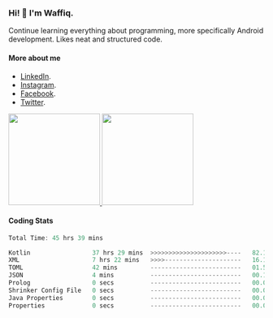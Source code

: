 ### Hi! 👋 I'm Waffiq.

Continue learning everything about programming, more specifically Android development. Likes neat and structured code.

#### More about me 
- [LinkedIn](https://www.linkedin.com/in/waffiqaziz/).
- [Instagram](https://www.instagram.com/waffiqaziz/).
- [Facebook](https://web.facebook.com/WaffiqAziz/).
- [Twitter](https://twitter.com/AzizWaffiq).

<p align="left">
<a href="https://github.com/waffiqaziz">
  <img height="180em" src="https://github-readme-stats-eight-theta.vercel.app/api?username=waffiqaziz&show_icons=true&theme=algolia&include_all_commits=true&count_private=true"/>
  <img height="180em" src="https://github-readme-stats-eight-theta.vercel.app/api/top-langs/?username=waffiqaziz&layout=compact&langs_count=8&theme=algolia"/>
</a>
</p>

#### Coding Stats
<!--START_SECTION:waka-->

```rust
Total Time: 45 hrs 39 mins

Kotlin                 37 hrs 29 mins  >>>>>>>>>>>>>>>>>>>>>----   82.11 %
XML                    7 hrs 22 mins   >>>>---------------------   16.16 %
TOML                   42 mins         -------------------------   01.55 %
JSON                   4 mins          -------------------------   00.16 %
Prolog                 0 secs          -------------------------   00.01 %
Shrinker Config File   0 secs          -------------------------   00.01 %
Java Properties        0 secs          -------------------------   00.00 %
Properties             0 secs          -------------------------   00.00 %
```

<!--END_SECTION:waka-->
